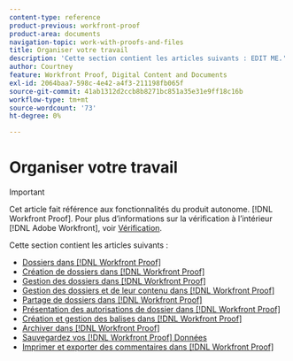 ```yaml
---
content-type: reference
product-previous: workfront-proof
product-area: documents
navigation-topic: work-with-proofs-and-files
title: Organiser votre travail
description: 'Cette section contient les articles suivants : EDIT ME.'
author: Courtney
feature: Workfront Proof, Digital Content and Documents
exl-id: 2064baa7-598c-4e42-a4f3-211198fb065f
source-git-commit: 41ab1312d2ccb8b8271bc851a35e31e9ff18c16b
workflow-type: tm+mt
source-wordcount: '73'
ht-degree: 0%

---
```


# Organiser votre travail

>[!IMPORTANT]
>
>Cet article fait référence aux fonctionnalités du produit autonome. [!DNL Workfront Proof]. Pour plus d’informations sur la vérification à l’intérieur [!DNL Adobe Workfront], voir [Vérification](../../../review-and-approve-work/proofing/proofing.md).

Cette section contient les articles suivants :

* [Dossiers dans [!DNL Workfront Proof]](../../../workfront-proof/wp-work-proofsfiles/organize-your-work/folders.md)
* [Création de dossiers dans [!DNL Workfront Proof]](../../../workfront-proof/wp-work-proofsfiles/organize-your-work/create-folders.md)
* [Gestion des dossiers dans [!DNL Workfront Proof]](../../../workfront-proof/wp-work-proofsfiles/organize-your-work/manage-folders.md)
* [Gestion des dossiers et de leur contenu dans [!DNL Workfront Proof]](../../../workfront-proof/wp-work-proofsfiles/organize-your-work/manage-folders-and-contents.md)
* [Partage de dossiers dans [!DNL Workfront Proof]](../../../workfront-proof/wp-work-proofsfiles/organize-your-work/share-folders.md)
* [Présentation des autorisations de dossier dans [!DNL Workfront Proof]](../../../workfront-proof/wp-work-proofsfiles/organize-your-work/folder-permissions.md)
* [Création et gestion des balises dans [!DNL Workfront Proof]](../../../workfront-proof/wp-work-proofsfiles/organize-your-work/create-and-manage-tags.md)
* [Archiver dans [!DNL Workfront Proof]](../../../workfront-proof/wp-work-proofsfiles/organize-your-work/archive.md)
* [Sauvegardez vos [!DNL Workfront Proof] Données](../../../workfront-proof/wp-work-proofsfiles/organize-your-work/back-up-data.md)
* [Imprimer et exporter des commentaires dans [!DNL Workfront Proof]](../../../workfront-proof/wp-work-proofsfiles/organize-your-work/print-and-export-comments.md)
